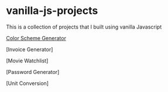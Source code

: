 # vanilla-js-projects
This is a collection of projects that I built using vanilla Javascript


[Color Scheme Generator](https://martinlrmr-movie-watchlist.netlify.app)

[Invoice Generator]

[Movie Watchlist]

[Password Generator]

[Unit Conversion]
